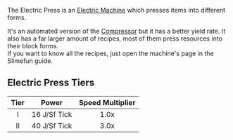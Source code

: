 The Electric Press is an [Electric Machine](https://github.com/Slimefun/Slimefun4/wiki/Electric-Machines) which presses items into different forms.

It's an automated version of the [Compressor](https://github.com/Slimefun/Slimefun4/wiki/Compressor) but it has a better yield rate.
It also has a far larger amount of recipes, most of them press resources into their block forms.  
If you want to know all the recipes, just open the machine's page in the Slimefun guide.

## Electric Press Tiers

| Tier | Power  | Speed Multiplier |
| :--: | :----: | :--------------: |
| I    | 16 J/Sf Tick | 1.0x             |
| II   | 40 J/Sf Tick | 3.0x             |
